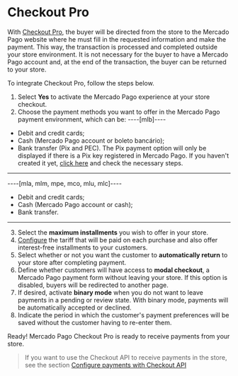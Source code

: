 # Checkout Pro
 
With [Checkout Pro](/developers/en/docs/checkout-pro/landing), the buyer will be directed from the store to the Mercado Pago website where he must fill in the requested information and make the payment. This way, the transaction is processed and completed outside your store environment. It is not necessary for the buyer to have a Mercado Pago account and, at the end of the transaction, the buyer can be returned to your store.
 
To integrate Checkout Pro, follow the steps below.
 
1. Select **Yes** to activate the Mercado Pago experience at your store checkout.
2. Choose the payment methods you want to offer in the Mercado Pago payment environment, which can be:
 ----[mlb]----
 * Debit and credit cards;
 * Cash (Mercado Pago account or boleto bancário);
 * Bank transfer (Pix and PEC). The Pix payment option will only be displayed if there is a Pix key registered in Mercado Pago. If you haven't created it yet, [click here](https://www.youtube.com/watch?v=60tApKYVnkA) and check the necessary steps.
 ------------
----[mla, mlm, mpe, mco, mlu, mlc]----
 * Debit and credit cards;
 * Cash (Mercado Pago account or cash);
 * Bank transfer.
  ------------
3. Select the **maximum installments** you wish to offer in your store.
4. [Configure](https://www.mercadopago[FAKER][URL][DOMAIN]/costs-section#from-section=menu) the tariff that will be paid on each purchase and also offer interest-free installments to your customers.
5. Select whether or not you want the customer to **automatically return** to your store after completing payment.
6. Define whether customers will have access to **modal checkout**, a Mercado Pago payment form without leaving your store. If this option is disabled, buyers will be redirected to another page.
7. If desired, activate **binary mode** when you do not want to leave payments in a pending or review state. With binary mode, payments will be automatically accepted or declined.
8. Indicate the period in which the customer's payment preferences will be saved without the customer having to re-enter them.

Ready! Mercado Pago Checkout Pro is ready to receive payments from your store.

> If you want to use the Checkout API to receive payments in the store, see the section [Configure payments with Checkout API](/developers/en/docs/prestashop/payment-configuration/checkout-api/introduction)
